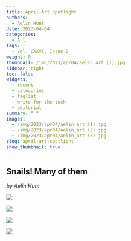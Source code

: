 ```yaml
---
title: April Art Spotlight
authors:
  - Aelin Hunt
date: 2023-04-04
categories:
  - Art
tags:
  - Vol. CXXVI, Issue 2
weight: 0
thumbnail: /img/2023/apr04/aelin_art (1).jpg
sidebar: right
toc: false
widgets:
  - recent
  - categories
  - taglist
  - write-for-the-tech
  - editorial
summary: " "
images:
  - /img/2023/apr04/aelin_art (1).jpg
  - /img/2023/apr04/aelin_art (2).jpg
  - /img/2023/apr04/aelin_art (3).jpg
slug: april-art-spotlight
show_thumbnail: true
---
```


## Snails! Many of them
_by Aelin Hunt_

![](/img/2023/apr04/aelin_art%20(2).jpg)

![](/img/2023/apr04/aelin_art%20(3).jpg)

![](/img/2023/apr04/aelin_art%20(4).jpg)

![](/img/2023/apr04/aelin_art%20(5).jpg)